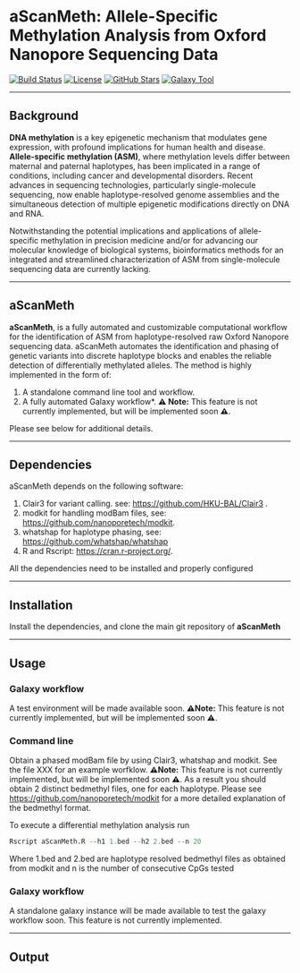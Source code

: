 # aScanMeth: Allele-Specific Methylation Analysis from Oxford Nanopore Sequencing Data

[![Build Status](https://img.shields.io/badge/build-passing-brightgreen)](link-to-your-build-status)
[![License](https://img.shields.io/badge/license-MIT-blue.svg)](LICENSE)
[![GitHub Stars](https://img.shields.io/github/stars/your_username/aScanMeth.svg?style=social)](https://github.com/your_username/aScanMeth)
[![Galaxy Tool](https://img.shields.io/badge/Galaxy%20Tool-Available-purple)](link-to-galaxy-tool-shed)

---

## Background

**DNA methylation** is a key epigenetic mechanism that modulates gene expression, with profound implications for human health and disease. **Allele-specific methylation (ASM)**, where methylation levels differ between maternal and paternal haplotypes, has been implicated in a range of conditions, including cancer and developmental disorders. Recent advances in sequencing technologies, particularly single-molecule sequencing, now enable haplotype-resolved genome assemblies and the simultaneous detection of multiple epigenetic modifications directly on DNA and RNA.

Notwithstanding the potential implications and applications of allele-specific methylation in precision medicine and/or for advancing our molecular knowledge of biological systems, bioinformatics methods for an integrated and streamlined characterization of ASM from single-molecule sequencing data are currently lacking.

---

## aScanMeth

**aScanMeth**, is a fully automated and customizable computational workflow for the identification of ASM from haplotype-resolved raw Oxford Nanopore sequencing data. 
aScanMeth automates the identification and phasing of genetic variants into discrete haplotype blocks and enables the reliable detection of differentially methylated alleles. 
The method is highly implemented in the form of:

1. A standalone command line tool and workflow.
2. A fully automated Galaxy workflow*. **⚠️ Note:** This feature is not currently implemented, but will be implemented soon **⚠️**.


Please see below for additional details.


---

## Dependencies

aScanMeth depends on the following software:

1. Clair3 for variant calling. see: https://github.com/HKU-BAL/Clair3 .
2. modkit for handling modBam files, see: https://github.com/nanoporetech/modkit.
3. whatshap for haplotype phasing, see:  https://github.com/whatshap/whatshap
4. R and Rscript: https://cran.r-project.org/.

All the dependencies need to be installed and properly configured 

---

## Installation
Install the dependencies, and clone the main git repository of **aScanMeth**

---

## Usage

### Galaxy workflow

A test environment will be made available soon. **⚠️Note:** This feature is not currently implemented, but will be implemented soon **⚠️**.

### Command line

Obtain a phased modBam file by using Clair3, whatshap and modkit. See the file XXX for an example worfklow. **⚠️Note:** This feature is not currently implemented, but will be implemented soon **⚠️**. As a result you should obtain 2 distinct bedmethyl files, one for each haplotype.
Please see  https://github.com/nanoporetech/modkit for a more detailed explanation of the bedmethyl format.

To execute a differential methylation analysis run
```R
Rscript aScanMeth.R --h1 1.bed --h2 2.bed --n 20
```
Where 1.bed and 2.bed are haplotype resolved bedmethyl files as obtained from modkit and n is the number of consecutive CpGs tested


### Galaxy workflow

A standalone galaxy instance will be made available to test the galaxy workflow soon.
This feature is not currently implemented.

---

## Output



